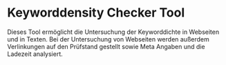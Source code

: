 Keyworddensity Checker Tool
=======================================

Dieses Tool ermöglicht die Untersuchung der Keyworddichte in Webseiten und in Texten. Bei der Untersuchung von Webseiten 
werden außerdem Verlinkungen auf den Prüfstand gestellt sowie Meta Angaben und die Ladezeit analysiert.
